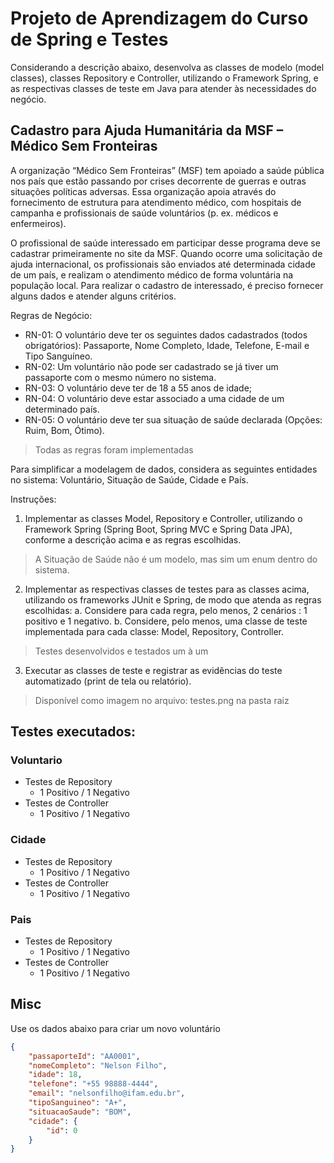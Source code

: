 # Projeto de Aprendizagem do Curso de Spring e Testes

Considerando a descrição abaixo, desenvolva as classes de modelo (model classes), classes Repository e Controller,
utilizando o Framework Spring, e as respectivas classes de teste em Java para atender às necessidades do negócio.

## Cadastro para Ajuda Humanitária da MSF – Médico Sem Fronteiras

A organização “Médico Sem Fronteiras” (MSF) tem apoiado a saúde pública nos país que estão passando por crises
decorrente de guerras e outras situações políticas adversas. Essa organização apoia através do fornecimento de
estrutura para atendimento médico, com hospitais de campanha e profissionais de saúde voluntários (p. ex. médicos e
enfermeiros).

O profissional de saúde interessado em participar desse programa deve se cadastrar primeiramente no site da MSF.
Quando ocorre uma solicitação de ajuda internacional, os profissionais são enviados até determinada cidade de um
país, e realizam o atendimento médico de forma voluntária na população local. Para realizar o cadastro de interessado,
é preciso fornecer alguns dados e atender alguns critérios.

Regras de Negócio:
 - RN-01: O voluntário deve ter os seguintes dados cadastrados (todos obrigatórios): Passaporte, Nome Completo, Idade, Telefone, E-mail e Tipo Sanguíneo.
 - RN-02: Um voluntário não pode ser cadastrado se já tiver um passaporte com o mesmo número no sistema.
 - RN-03: O voluntário deve ter de 18 a 55 anos de idade;
 - RN-04: O voluntário deve estar associado a uma cidade de um determinado país.
 - RN-05: O voluntário deve ter sua situação de saúde declarada (Opções: Ruim, Bom, Ótimo).
> Todas as regras foram implementadas

Para simplificar a modelagem de dados, considera as seguintes entidades no sistema: Voluntário, Situação de Saúde, Cidade e País.

Instruções:
1. Implementar as classes Model, Repository e Controller, utilizando o Framework Spring (Spring Boot, Spring
   MVC e Spring Data JPA), conforme a descrição acima e as regras escolhidas.
> A Situação de Saúde não é um modelo, mas sim um enum dentro do sistema.

2. Implementar as respectivas classes de testes para as classes acima, utilizando os frameworks JUnit e Spring,
   de modo que atenda as regras escolhidas:
   a. Considere para cada regra, pelo menos, 2 cenários : 1 positivo e 1 negativo.
   b. Considere, pelo menos, uma classe de teste implementada para cada classe: Model, Repository,
   Controller.
> Testes desenvolvidos e testados um à um
3. Executar as classes de teste e registrar as evidências do teste automatizado (print de tela ou relatório).
> Disponível como imagem no arquivo: testes.png na pasta raiz

## Testes executados:

### Voluntario
 - Testes de Repository
    - 1 Positivo / 1 Negativo
 - Testes de Controller
    - 1 Positivo / 1 Negativo

### Cidade
 - Testes de Repository
    - 1 Positivo / 1 Negativo
 - Testes de Controller
    - 1 Positivo / 1 Negativo

### Pais
 - Testes de Repository
    - 1 Positivo / 1 Negativo
 - Testes de Controller
    - 1 Positivo / 1 Negativo

## Misc
Use os dados abaixo para criar um novo voluntário
```json
{
    "passaporteId": "AA0001",
    "nomeCompleto": "Nelson Filho",
    "idade": 18,
    "telefone": "+55 98888-4444",
    "email": "nelsonfilho@ifam.edu.br",
    "tipoSanguineo": "A+",
    "situacaoSaude": "BOM",
    "cidade": {
        "id": 0
    }
}
```
